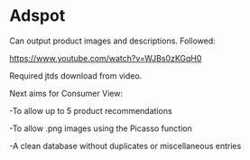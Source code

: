 # Adspot


Can output product images and descriptions. Followed:

https://www.youtube.com/watch?v=WJBs0zKGqH0

Required jtds download from video.









Next aims for Consumer View:

-To allow up to 5 product recommendations

-To allow .png images using the Picasso function

-A clean database without duplicates or miscellaneous entries








 
